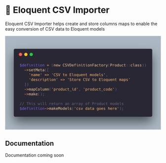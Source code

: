 # 🔀 Eloquent CSV Importer

Eloquent CSV Importer helps create and store columns maps to enable the easy conversion of CSV data to Eloquent models

<p align="center">
    <img src="assets/images/eloquent-csv-importer-example.png">
</p>

## Documentation

Documentation coming soon
